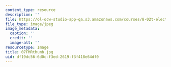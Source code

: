 ```yaml
---
content_type: resource
description: ''
file: https://ol-ocw-studio-app-qa.s3.amazonaws.com/courses/8-02t-electricity-and-magnetism-spring-2005/df19dc566d0cf3ed2619f3f418e64df0_07FMRthumb.jpg
file_type: image/jpeg
image_metadata:
  caption: ''
  credit: ''
  image-alt: ''
resourcetype: Image
title: 07FMRthumb.jpg
uid: df19dc56-6d0c-f3ed-2619-f3f418e64df0
---
```

